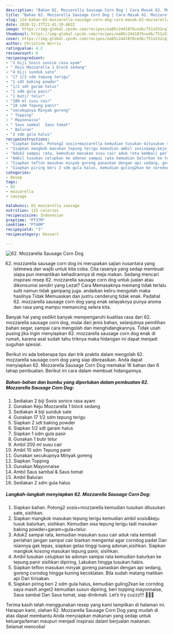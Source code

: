 ```yaml
---
description: "Bahan 62. Mozzarella Sausage Corn Dog | Cara Masak 62. Mozzarella Sausage Corn Dog Yang Sedap"
title: "Bahan 62. Mozzarella Sausage Corn Dog | Cara Masak 62. Mozzarella Sausage Corn Dog Yang Sedap"
slug: 124-bahan-62-mozzarella-sausage-corn-dog-cara-masak-62-mozzarella-sausage-corn-dog-yang-sedap
date: 2020-12-27T21:41:19.662Z
image: https://img-global.cpcdn.com/recipes/ea85c2441876cedb/751x532cq70/62-mozzarella-sausage-corn-dog-foto-resep-utama.jpg
thumbnail: https://img-global.cpcdn.com/recipes/ea85c2441876cedb/751x532cq70/62-mozzarella-sausage-corn-dog-foto-resep-utama.jpg
cover: https://img-global.cpcdn.com/recipes/ea85c2441876cedb/751x532cq70/62-mozzarella-sausage-corn-dog-foto-resep-utama.jpg
author: Christine Norris
ratingvalue: 4.2
reviewcount: 6
recipeingredient:
- "2 biji Sosis sonice rasa ayam"
- " Keju Mozzarella 1 block sedang"
- "4 biji sunduk sate"
- "17 1/2 sdm tepung terigu"
- "2 sdt baking powder"
- "1/2 sdt garam halus"
- "1 sdm gula pasir"
- "1 butir telur"
- "200 ml susu cair"
- "10 sdm Tepung panir"
- "secukupnya Minyak goreng"
- " Topping"
- " Mayonnaise"
- " Saus sambal  Saus tomat"
- " Baluran"
- "2 sdm gula halus"
recipeinstructions:
- "Siapkan bahan. Potong2 sosis+mozzarella kemudian tusukan ditusukan sate, sisihkan."
- "Siapkan mangkok masukan tepung terigu kemudian ambil sosis&amp;keju tusuk balurkan, sisihkan. Kemudian sisa tepung terigu tadi masukan baking powder+garam+gula+telur."
- "Aduk2 sampai rata, kemudian masukan susu cair aduk rata kembali perlahan jangan sampai cair biarkan mengental agar corndog padat Dan isiannya gak lepas, siapkan gelas tinggi tuang adonan,sisihkan. Siapkan mangkok kosong masukan tepung panir, sisihkan."
- "Ambil tusukan celupkan ke adonan sampai rata kemudian balurkan ke tepung panir sisihkan dipiring, Lakukan hingga tusukan habis."
- "Siapkan teflon masukan minyak goreng panaskan dengan api sedang, goreng corndog hingga kuning kecoklatan. Bila sudah matang matikan api Dan tirisakan."
- "Siapkan piring beri 2 sdm gula halus, kemudian guling2kan ke corndog saya masih anget2 kemudian susun dipiring, beri topping mayonnaise, Saus sambal Dan Saus tomat, siap dinikmati. Let’s try cuzzz!!! 👩🏻‍🍳"
categories:
- Resep
tags:
- 62
- mozzarella
- sausage

katakunci: 62 mozzarella sausage 
nutrition: 115 calories
recipecuisine: Indonesian
preptime: "PT37M"
cooktime: "PT40M"
recipeyield: "3"
recipecategory: Dessert

---
```



![62. Mozzarella Sausage Corn Dog](https://img-global.cpcdn.com/recipes/ea85c2441876cedb/751x532cq70/62-mozzarella-sausage-corn-dog-foto-resep-utama.jpg)


62. mozzarella sausage corn dog ini merupakan sajian nusantara yang istimewa dan wajib untuk kita coba. Cita rasanya yang sedap membuat siapa pun menantikan kehadirannya di meja makan.
Sedang mencari inspirasi resep 62. mozzarella sausage corn dog untuk jualan atau dikonsumsi sendiri yang Lezat? Cara Memasaknya memang tidak terlalu sulit namun tidak gampang juga. andaikan keliru mengolah maka hasilnya Tidak Memuaskan dan justru cenderung tidak enak. Padahal 62. mozzarella sausage corn dog yang enak selayaknya punya aroma dan rasa yang mampu memancing selera kita.

Banyak hal yang sedikit banyak mempengaruhi kualitas rasa dari 62. mozzarella sausage corn dog, mulai dari jenis bahan, selanjutnya pemilihan bahan segar, sampai cara mengolah dan menghidangkannya. Tidak usah pusing jika ingin menyiapkan 62. mozzarella sausage corn dog enak di rumah, karena asal sudah tahu triknya maka hidangan ini dapat menjadi suguhan spesial.




Berikut ini ada beberapa tips dan trik praktis dalam mengolah 62. mozzarella sausage corn dog yang siap dikreasikan. Anda dapat menyiapkan 62. Mozzarella Sausage Corn Dog memakai 16 bahan dan 6 tahap pembuatan. Berikut ini cara dalam membuat hidangannya.

<!--inarticleads1-->

##### Bahan-bahan dan bumbu yang diperlukan dalam pembuatan 62. Mozzarella Sausage Corn Dog:

1. Sediakan 2 biji Sosis sonice rasa ayam
1. Gunakan  Keju Mozzarella 1 block sedang
1. Sediakan 4 biji sunduk sate
1. Gunakan 17 1/2 sdm tepung terigu
1. Siapkan 2 sdt baking powder
1. Siapkan 1/2 sdt garam halus
1. Siapkan 1 sdm gula pasir
1. Gunakan 1 butir telur
1. Ambil 200 ml susu cair
1. Ambil 10 sdm Tepung panir
1. Gunakan secukupnya Minyak goreng
1. Siapkan  Topping
1. Gunakan  Mayonnaise
1. Ambil  Saus sambal &amp; Saus tomat
1. Ambil  Baluran
1. Sediakan 2 sdm gula halus




<!--inarticleads2-->

##### Langkah-langkah menyiapkan 62. Mozzarella Sausage Corn Dog:

1. Siapkan bahan. Potong2 sosis+mozzarella kemudian tusukan ditusukan sate, sisihkan.
1. Siapkan mangkok masukan tepung terigu kemudian ambil sosis&amp;keju tusuk balurkan, sisihkan. Kemudian sisa tepung terigu tadi masukan baking powder+garam+gula+telur.
1. Aduk2 sampai rata, kemudian masukan susu cair aduk rata kembali perlahan jangan sampai cair biarkan mengental agar corndog padat Dan isiannya gak lepas, siapkan gelas tinggi tuang adonan,sisihkan. Siapkan mangkok kosong masukan tepung panir, sisihkan.
1. Ambil tusukan celupkan ke adonan sampai rata kemudian balurkan ke tepung panir sisihkan dipiring, Lakukan hingga tusukan habis.
1. Siapkan teflon masukan minyak goreng panaskan dengan api sedang, goreng corndog hingga kuning kecoklatan. Bila sudah matang matikan api Dan tirisakan.
1. Siapkan piring beri 2 sdm gula halus, kemudian guling2kan ke corndog saya masih anget2 kemudian susun dipiring, beri topping mayonnaise, Saus sambal Dan Saus tomat, siap dinikmati. Let’s try cuzzz!!! 👩🏻‍🍳




Terima kasih telah menggunakan resep yang kami tampilkan di halaman ini. Harapan kami, olahan 62. Mozzarella Sausage Corn Dog yang mudah di atas dapat membantu Anda menyiapkan makanan yang sedap untuk keluarga/teman maupun menjadi inspirasi dalam berjualan makanan. Selamat mencoba!
